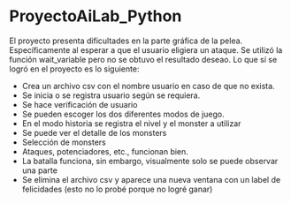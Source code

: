 # ProyectoAiLab_Python
El proyecto presenta dificultades en la parte gráfica de la pelea. Específicamente al esperar a que el usuario eligiera un ataque. Se utilizó la función wait_variable pero
no se obtuvo el resultado deseao.
Lo que sí se logró en el proyecto es lo siguiente:
 - Crea un archivo csv con el nombre usuario en caso de que no exista.
 - Se inicia o se registra usuario según se requiera.
 - Se hace verificación de usuario
 - Se pueden escoger los dos diferentes modos de juego.
 - En el modo historia se registra el nivel y el monster a utilizar
 - Se puede ver el detalle de los monsters
 - Selección de monsters
 - Ataques, potenciadores, etc., funcionan bien.
 - La batalla funciona, sin embargo, visualmente solo se puede observar una parte
 - Se elimina el archivo csv y aparece una nueva ventana con un label de felicidades (esto no lo probé porque no logré ganar)

